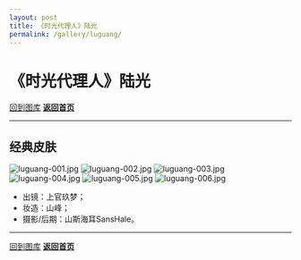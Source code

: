 ```yaml
---
layout: post
title: 《时光代理人》陆光
permalink: /gallery/luguang/
---
```


<haed>
    <link rel="stylesheet" href="../../css/gallery.css">
</haed>

# 《时光代理人》陆光

[回到图库](../)
[**返回首页**](https://www.jumern.com/)

---

## 经典皮肤

<div class="horizontal">
    <img src="https://image.hokubu.cn/i/2024/11/18/673ae921145a4.jpg" alt="luguang-001.jpg" title="luguang-001.jpg" />
    <img src="https://image.hokubu.cn/i/2024/11/18/673ae91f9d2bf.jpg" alt="luguang-002.jpg" title="luguang-002.jpg" />
    <img src="https://image.hokubu.cn/i/2024/11/18/673ae920e7432.jpg" alt="luguang-003.jpg" title="luguang-003.jpg" />
    <img src="https://image.hokubu.cn/i/2024/11/18/673ae91fa3429.jpg" alt="luguang-004.jpg" title="luguang-004.jpg" />
    <img src="https://image.hokubu.cn/i/2024/11/18/673ae91f857ed.jpg" alt="luguang-005.jpg" title="luguang-005.jpg" />
    <img src="https://image.hokubu.cn/i/2024/11/18/673ae92004219.jpg" alt="luguang-006.jpg" title="luguang-006.jpg" />
    
</div>

- 出镜：上官玖梦；
- 妆造：山峰；
- 摄影/后期：山斯海耳SansHale。

---

[回到图库](../)
[**返回首页**](https://www.jumern.com/)